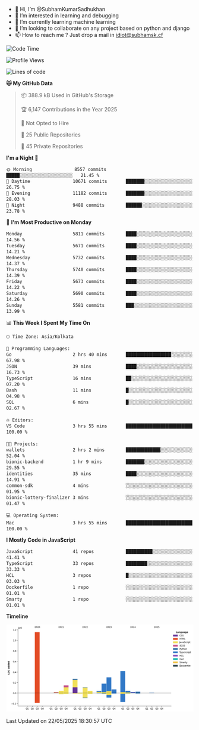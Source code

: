 - 👋 Hi, I’m @SubhamKumarSadhukhan
- 👀 I’m interested in learning and debugging
- 🌱 I’m currently learning machine learning
- 💞️ I’m looking to collaborate on any project based on python and django
- 📫 How to reach me ?
      Just drop a mail in idiot@subhamsk.cf

<!---
SubhamKumarSadhukhan/SubhamKumarSadhukhan is a ✨ special ✨ repository because its `README.md` (this file) appears on your GitHub profile.
You can click the Preview link to take a look at your changes.
--->


<!--START_SECTION:waka-->
![Code Time](http://img.shields.io/badge/Code%20Time-2%2C909%20hrs%2048%20mins-blue)

![Profile Views](http://img.shields.io/badge/Profile%20Views-1-blue)

![Lines of code](https://img.shields.io/badge/From%20Hello%20World%20I%27ve%20Written-2.9%20million%20lines%20of%20code-blue)

**🐱 My GitHub Data** 

> 📦 388.9 kB Used in GitHub's Storage 
 > 
> 🏆 6,147 Contributions in the Year 2025
 > 
> 🚫 Not Opted to Hire
 > 
> 📜 25 Public Repositories 
 > 
> 🔑 45 Private Repositories 
 > 
**I'm a Night 🦉** 

```text
🌞 Morning                8557 commits        █████░░░░░░░░░░░░░░░░░░░░   21.45 % 
🌆 Daytime                10671 commits       ███████░░░░░░░░░░░░░░░░░░   26.75 % 
🌃 Evening                11182 commits       ███████░░░░░░░░░░░░░░░░░░   28.03 % 
🌙 Night                  9488 commits        ██████░░░░░░░░░░░░░░░░░░░   23.78 % 
```
📅 **I'm Most Productive on Monday** 

```text
Monday                   5811 commits        ████░░░░░░░░░░░░░░░░░░░░░   14.56 % 
Tuesday                  5671 commits        ████░░░░░░░░░░░░░░░░░░░░░   14.21 % 
Wednesday                5732 commits        ████░░░░░░░░░░░░░░░░░░░░░   14.37 % 
Thursday                 5740 commits        ████░░░░░░░░░░░░░░░░░░░░░   14.39 % 
Friday                   5673 commits        ████░░░░░░░░░░░░░░░░░░░░░   14.22 % 
Saturday                 5690 commits        ████░░░░░░░░░░░░░░░░░░░░░   14.26 % 
Sunday                   5581 commits        ███░░░░░░░░░░░░░░░░░░░░░░   13.99 % 
```


📊 **This Week I Spent My Time On** 

```text
🕑︎ Time Zone: Asia/Kolkata

💬 Programming Languages: 
Go                       2 hrs 40 mins       █████████████████░░░░░░░░   67.98 % 
JSON                     39 mins             ████░░░░░░░░░░░░░░░░░░░░░   16.73 % 
TypeScript               16 mins             ██░░░░░░░░░░░░░░░░░░░░░░░   07.20 % 
Bash                     11 mins             █░░░░░░░░░░░░░░░░░░░░░░░░   04.98 % 
SQL                      6 mins              █░░░░░░░░░░░░░░░░░░░░░░░░   02.67 % 

🔥 Editors: 
VS Code                  3 hrs 55 mins       █████████████████████████   100.00 % 

🐱‍💻 Projects: 
wallets                  2 hrs 2 mins        █████████████░░░░░░░░░░░░   52.04 % 
bionic-backend           1 hr 9 mins         ███████░░░░░░░░░░░░░░░░░░   29.55 % 
identities               35 mins             ████░░░░░░░░░░░░░░░░░░░░░   14.91 % 
common-sdk               4 mins              ░░░░░░░░░░░░░░░░░░░░░░░░░   01.95 % 
bionic-lottery-finalizer 3 mins              ░░░░░░░░░░░░░░░░░░░░░░░░░   01.47 % 

💻 Operating System: 
Mac                      3 hrs 55 mins       █████████████████████████   100.00 % 
```

**I Mostly Code in JavaScript** 

```text
JavaScript               41 repos            ██████████░░░░░░░░░░░░░░░   41.41 % 
TypeScript               33 repos            ████████░░░░░░░░░░░░░░░░░   33.33 % 
HCL                      3 repos             █░░░░░░░░░░░░░░░░░░░░░░░░   03.03 % 
Dockerfile               1 repo              ░░░░░░░░░░░░░░░░░░░░░░░░░   01.01 % 
Smarty                   1 repo              ░░░░░░░░░░░░░░░░░░░░░░░░░   01.01 % 
```



**Timeline**

![Lines of Code chart](https://raw.githubusercontent.com/SubhamKumarSadhukhan/SubhamKumarSadhukhan/main/assets/bar_graph.png)


 Last Updated on 22/05/2025 18:30:57 UTC
<!--END_SECTION:waka-->

